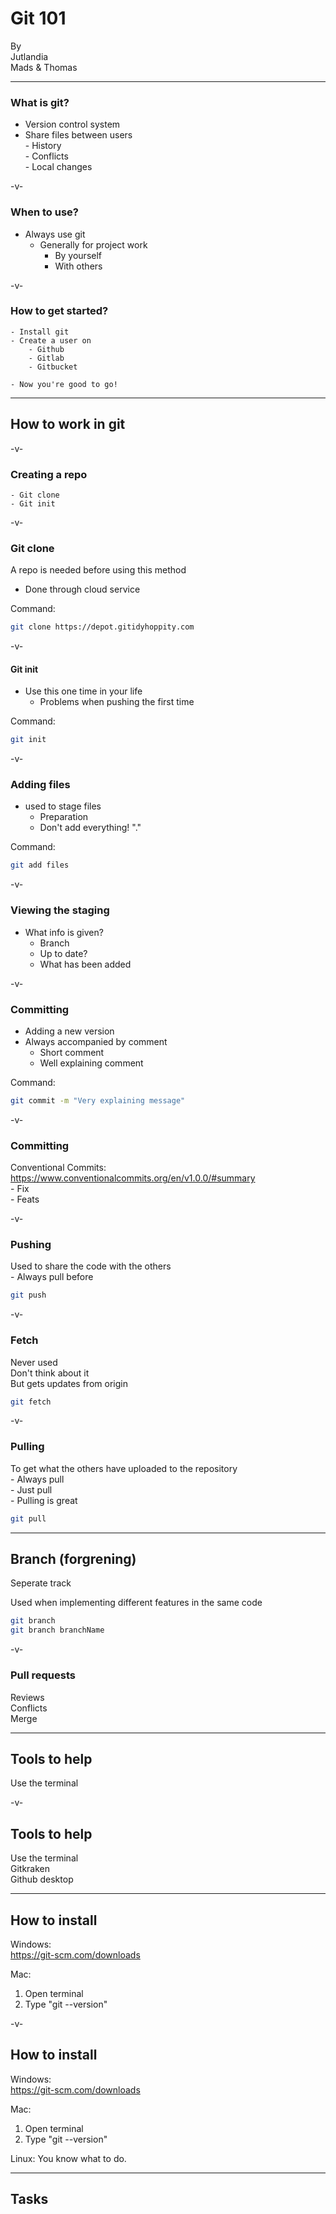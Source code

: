 # Git 101 

By  
Jutlandia  
Mads & Thomas  

--- 

### What is git?  
  - Version control system  
  - Share files between users        
        - History  
        - Conflicts  
        - Local changes  

-v- 

### When to use?  
  - Always use git  
    - Generally for project work  
      - By yourself  
      - With others  

-v- 


### How to get started?  
    - Install git  
    - Create a user on  
        - Github  
        - Gitlab  
        - Gitbucket  
    
    - Now you're good to go!  


---

## How to work in git  

-v-


### Creating a repo  

    - Git clone  
    - Git init  

-v-

### Git clone  

A repo is needed before using this method  
 - Done through cloud service  

Command:  
``` bash   
git clone https://depot.gitidyhoppity.com  
```  

-v-

#### Git init  

- Use this one time in your life  
    - Problems when pushing the first time  

Command:  
``` bash  
git init  
```  

-v-

### Adding files  

- used to stage files  
    - Preparation  
    - Don't add everything!  "."  

Command:  
``` bash  
git add files 
```  

-v-

### Viewing the staging  

- What info is given?  
    - Branch  
    - Up to date?  
    - What has been added  


-v-

### Committing  

- Adding a new version  
- Always accompanied by comment  
    - Short comment  
    - Well explaining comment   

Command:  
``` bash  
git commit -m "Very explaining message"  
```  
-v-

### Committing

Conventional Commits: https://www.conventionalcommits.org/en/v1.0.0/#summary  
    - Fix  
    - Feats  

-v-

### Pushing  
Used to share the code with the others  
    - Always pull before  

    
``` bash   
git push  

```

-v-

### Fetch  
Never used  
Don't think about it    
But gets updates from origin

``` bash  
git fetch  
```  

-v-

### Pulling  
To get what the others have uploaded to the repository   
    - Always pull  
    - Just pull  
    - Pulling is great  

``` bash  
git pull  
```  

--- 

## Branch (forgrening)  
Seperate track  

Used when implementing different features in the same code  

``` bash
git branch
git branch branchName
```
-v- 

### Pull requests
Reviews   
Conflicts  
Merge   



--- 
<!-- .slide: data-auto-animate -->

## Tools to help 

Use the terminal 

-v- 
<!-- .slide: data-auto-animate -->

## Tools to help 

Use the terminal   
Gitkraken   
Github desktop


--- 
<!-- .slide: data-auto-animate -->

## How to install

Windows:   
https://git-scm.com/downloads

Mac: 
1. Open terminal 
2. Type "git --version"

-v-
<!-- .slide: data-auto-animate -->

## How to install

Windows:   
https://git-scm.com/downloads

Mac: 
1. Open terminal 
2. Type "git --version"
   
Linux:
You know what to do.

--- 

## Tasks